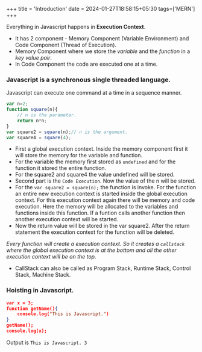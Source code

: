 +++
title = 'Introduction'
date = 2024-01-27T18:58:15+05:30
tags=['MERN']
+++


Everything in Javascript happens in **Execution Context**.
- It has 2 component - Memory Component (Variable Environment) and Code Component (Thread of Execution).
- Memory Component where we store the _variable_ and the _function_ in a _key value pair_.
- In Code Component the code are executed one at a time.
### Javascript is a synchronous single threaded language.
Javascript can execute one command at a time in a sequence manner.

```javascript
var n=2;
function square(n){
    // n is the parameter.
    return n*n;
}
var square2 = square(n);// n is the argument.
var square4 = square(4);
```
- First a global execution context. Inside the memory component first it will store the memory for the variable and function.
- For the variable the memory first stored as `undefined` and for the function it stored the entire function.
- For the square2 and square4 the value undefined will be stored.
- Second part is the `Code Execution`. Now the value of the n will be stored.
- For the `var square2 = square(n);` the function is invoke. For the function an entire new execution context is started inside the global execution context. For this execution context again there will be memory and code execution. Here the memory will be allocated to the variables and functions inside this function. If a funtion calls another function then another execution context will be started.
- Now the return value will be stored in the var square2. After the return statement the execution context for the function will be deleted.

*Every function will create a execution context. So it creates a `callstack` where the global execution context is at the bottom and all the other execution context will be on the top.* 
- CallStack can also be called as Program Stack, Runtime Stack, Control Stack, Machine Stack.

### Hoisting in Javascript.
```json
var x = 3;
function getName(){
    console.log("This is Javascript.")
}
getName();
console.log(x);
```
Output is `This is Javascript. 3`
